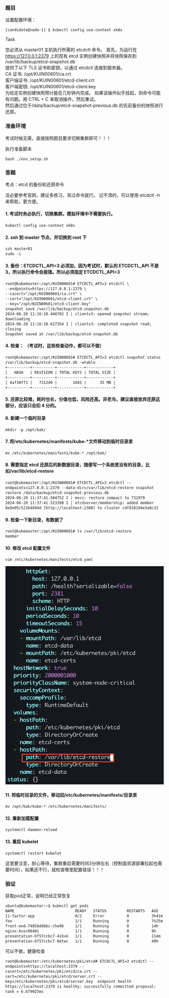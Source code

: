 ### 题目

设置配置环境：

    [candidate@node-1] $ kubectl config use-context xk8s

Task

您必须从 master01 主机执行所需的 etcdctl 命令。
首先，为运行在 https://127.0.0.1:2379 上的现有 etcd 实例创建快照并将快照保存到 /var/lib/backup/etcd-snapshot.db         
提供了以下 TLS 证书和密钥，以通过 etcdctl 连接到服务器。     
CA 证书: /opt/KUIN00601/ca.crt        
客户端证书: /opt/KUIN00601/etcd-client.crt       
客户端密钥: /opt/KUIN00601/etcd-client.key       
为给定实例创建快照预计能在几秒钟内完成。 如果该操作似乎挂起，则命令可能有问题。用 CTRL + C 来取消操作，然后重试。      
然后通过位于/data/backup/etcd-snapshot-previous.db 的先前备份的快照进行还原。

### 准备环境

考试时候无需，直接按照题目要求切换集群即可！！！

执行准备脚本

    bash ./env_setup.sh

### 答题

考点：etcd 的备份和还原命令

没必要参考官网，建议多练习，背过命令就行。
记不清的，可以使用 etcdctl -h 来帮助，更方便。

#### 1. 考试时务必执行，切换集群。模拟环境中不需要执行。

    kubectl config use-context xk8s

#### 2. ssh 到 master 节点，并切换到 root 下

    ssh master01
    sudo -i

#### 3. 备份：ETCDCTL_API=3 必须加，因为考试时，默认的 ETCDCTL_API 不是 3，所以执行命令会报错。所以必须指定 ETCDCTL_API=3

```
root@kubemaster:/opt/KUIN00601# ETCDCTL_API=3 etcdctl \ 
--endpoints=https://127.0.0.1:2379 \
--cacert="/opt/KUIN00601/ca.crt" \ 
--cert="/opt/KUIN00601/etcd-client.crt" \
--key="/opt/KUIN00601/etcd-client.key" 
snapshot save /var/lib/backup/etcd-snapshot.db
2024-06-20 11:16:18.448702 I | clientv3: opened snapshot stream; downloading
2024-06-20 11:16:18.627354 I | clientv3: completed snapshot read; closing
Snapshot saved at /var/lib/backup/etcd-snapshot.db
```

#### 4. 检查： （考试时，这些检查动作，都可以不做）

```
root@kubemaster:/opt/KUIN00601# ETCDCTL_API=3 etcdctl snapshot status /var/lib/backup/etcd-snapshot.db -wtable
+----------+----------+------------+------------+
|   HASH   | REVISION | TOTAL KEYS | TOTAL SIZE |
+----------+----------+------------+------------+
| daf30ff1 |   731240 |       1645 |      35 MB |
+----------+----------+------------+------------+
```

#### 5. 还原比较难，耗时也长，分值也低，风险还高。非老鸟，建议直接放弃还原这部分，应该只会扣 4 分的。

#### 6. 新建一个临时目录

    mkdir -p /opt/bak/

#### 7. 将/etc/kubernetes/manifests/kube-*文件移动到临时目录里

    mv /etc/kubernetes/manifests/kube-* /opt/bak/

#### 8. 需要指定 etcd 还原后的新数据目录，随便写一个系统里没有的目录，比如/var/lib/etcd-restore

```
root@kubemaster:/opt/KUIN00601# ETCDCTL_API=3 etcdctl --endpoints=127.0.0.1:2379 --data-dir=/var/lib/etcd-restore snapshot restore /data/backup/etcd-snapshot-previous.db
2024-06-20 11:37:41.504752 I | mvcc: restore compact to 731979
2024-06-20 11:37:41.523398 I | etcdserver/membership: added member 8e9e05c52164694d [http://localhost:2380] to cluster cdf818194e3a8c32
```

#### 9. 检查一下新目录，有数据了

```
root@kubemaster:/opt/KUIN00601# ls /var/lib/etcd-restore
member
```

#### 10. 修改 etcd 配置文件

    vim /etc/kubernetes/manifests/etcd.yaml

![](15-1.png)

#### 11. 将临时目录的文件，移动回/etc/kubernetes/manifests/目录里

    mv /opt/bak/kube-* /etc/kubernetes/manifests/

#### 12. 重新加载配置

    systemctl daemon-reload

#### 13. 重启 kubelet

    systemctl restart kubelet

这里要注意，耐心等待，集群重启需要时间3分钟左右（控制面资源部署拉起也需要时间），如果还不行，就检查哪里配置错误！！！

### 验证

获取pod正常，说明已经正常恢复

```
ubuntu@kubemaster:~$ kubectl get pods
NAME                           READY   STATUS         RESTARTS   AGE
11-factor-app                  0/2     Error          0          3h41m
foo                            1/1     Running        0          7h25m
front-end-74858ddbbc-chw96     1/1     Running        0          14h
nginx-kusc00401                1/1     Running        0          9h
presentation-6f57ccbc7-4shvk   1/1     Running        0          114m
presentation-6f57ccbc7-6mtwc   1/1     Running        0          40h
```

可以不做，健康检查

```
root@kubemaster:/etc/kubernetes/pki/etcd# ETCDCTL_API=3 etcdctl --endpoints=https://localhost:2379 --cacert=/etc/kubernetes/pki/etcd/ca.crt --cert=/etc/kubernetes/pki/etcd/server.crt --key=/etc/kubernetes/pki/etcd/server.key  endpoint health
https://localhost:2379 is healthy: successfully committed proposal: took = 6.679025ms
```